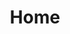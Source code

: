 ---
home: true
lang: en-US
title: Home
description: Our documentation home page. 

heroImage: images/logo.svg
heroImageDark: images/logo-dark.svg
heroAlt: Vue.js
heroHeight: 150

heroText: Software Developer's Kit
tagline: A developer's swiss-knife for starting any application project off consistently.

features:
- title: Simplicity First
  details: Minimal setup with markdown-centered project structure helps you focus on writing.
- title: Vue-Powered
  details: Enjoy the dev experience of Vue, use Vue components in markdown, and develop custom themes with Vue.
- title: Performant
  details: VuePress generates pre-rendered static HTML for each page, and runs as an SPA once a page is loaded.

actions:
- text: Get Started
  link: /guides/getting-started
  type: primary

- text: Introduction
  link: /guides/
  type: secondary

- text: Documentation
  link: /references/
  type: secondary

footerHtml: true
footer: Made with Vuepress v2-beta-60

---